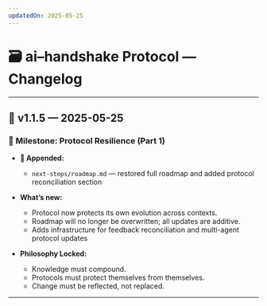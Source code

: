 ```yaml
---
updatedOn: 2025-05-25
---
```


# 🗃️ ai–handshake Protocol — Changelog

---

## 🧭 v1.1.5 — 2025-05-25
### 🧱 Milestone: Protocol Resilience (Part 1)

- **🧠 Appended:**
  - `next-steps/roadmap.md` — restored full roadmap and added protocol reconciliation section

- **What’s new:**
  - Protocol now protects its own evolution across contexts.
  - Roadmap will no longer be overwritten; all updates are additive.
  - Adds infrastructure for feedback reconciliation and multi-agent protocol updates

- **Philosophy Locked:**
  - Knowledge must compound.
  - Protocols must protect themselves from themselves.
  - Change must be reflected, not replaced.

---